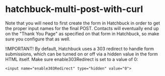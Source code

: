 # hatchbuck-multi-post-with-curl

Note that you will need to first create the form in Hatchbuck in order to get the proper input names for the final POST. Contacts will eventually end up on the "Thank You Page" as specified on that form in Hatchbuck, so make sure you configure that as well. 

!IMPORTANT! 
By default, Hatchbuck uses a 303 redirect to handle form submissions, which can be turned on or off via a hidden value in the form HTML itself. Make sure enable303Redirect is set to a value of 0:

	<input name="enable303Redirect" type="hidden" value="0"> 

